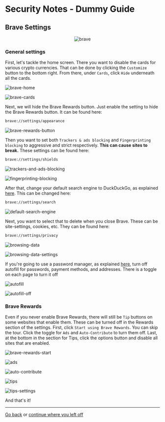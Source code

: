 # Security Notes - Dummy Guide

## Brave Settings

<p align="center"><img src="../assets/icons/256x256/brave.png" alt="brave"></p>

### General settings

First, let's tackle the home screen. There you want to disable the cards for various crypto currencies. That can be done by clicking the `Customize` button to the bottom right. From there, under `Cards`, click `Hide` underneath all the cards.

![brave-home](../assets/brave/brave-home.png)

![brave-cards](../assets/brave/brave-cards.png)

Next, we will hide the Brave Rewards button. Just enable the setting to hide the Brave Rewards button. It can be found here:

```txt
brave://settings/appearance
```

![brave-rewards-button](../assets/brave/brave-rewards-button.png)

Then you want to set both `Trackers & ads blocking` and `Fingerprinting blocking` to aggressive and strict respectively. **This can cause sites to break.** These settings can be found here:

```txt
brave://settings/shields
```

![trackers-and-ads-blocking](../assets/brave/trackers-and-ads-blocking.png)

![fingerprinting-blocking](../assets/brave/fingerprinting-blocking.png)

After that, change your default search engine to DuckDuckGo, as explained [here](../README.md#the-better-alternative-duckduckgo). This can be changed here:

```txt
brave://settings/search
```

![default-search-engine](../assets/brave/default-search-engine.png)

Next, you want to select that to delete when you close Brave. These can be site-settings, cookies, etc. They can be found here:

```txt
brave://settings/privacy
```

![browsing-data](../assets/brave/browsing-data.png)

![browsing-data-settings](../assets/brave/browsing-data-settings.png)

If you're going to use a password manager, as explained [here](../README.md#password-manager-bitwarden), turn off autofill for passwords, payment methods, and addresses. There is a toggle on each page to turn it off

![autofill](../assets/brave/autofill.png)

![autofill-off](../assets/brave/autofill-off.png)

### Brave Rewards

Even if you never enable Brave Rewards, there will still be `Tip` buttons on some websites that enable them. These can be turned off in the Rewards section of the settings. First, click `Start using Brave Rewards`. You can skip the tour. Click the toggle for `Ads` and `Auto-Contribute` to turn them off. Last, at the bottom in the section for Tips, click the options button and disable all sites that are enabled.

![brave-rewards-start](../assets/brave/brave-rewards-start.png)

![ads](../assets/brave/ads.png)

![auto-contribute](../assets/brave/auto-contribute.png)

![tips](../assets/brave/tips.png)

![tips-settings](../assets/brave/tips-settings.png)

And that's it!

---

[Go back](../README.md) or [continue where you left off](../README.md#2nd-browser-of-choice-brave)
